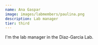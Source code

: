 ```yaml
---
name: Ana Gaspar
image: images/labmembers/paulina.png
description: Lab manager
tier: third
---
```


I'm the lab manager in the Diaz-Garcia Lab.
